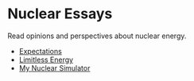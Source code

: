 # Nuclear Essays

Read opinions and perspectives about nuclear energy.

- [Expectations](/essays/2024/expectations)
- [Limitless Energy](/essays/2024/limitless-energy)
- [My Nuclear Simulator](/essays/2024/my-nuclear-simulator)
